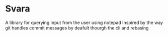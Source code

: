 # Svara
A library for querying input from the user using notepad
Inspired by the way git handles commit messages by deafult thourgh the cli and rebasing